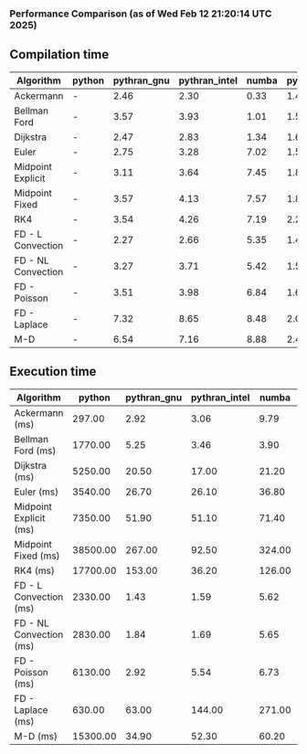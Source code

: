 ### Performance Comparison (as of Wed Feb 12 21:20:14 UTC 2025)
## Compilation time
Algorithm                 | python                    | pythran_gnu               | pythran_intel             | numba                     | pyccel_fortran_gnu        | pyccel_c_gnu              | pyccel_fortran_intel      | pyccel_c_intel           
------------------------- | ------------------------- | ------------------------- | ------------------------- | ------------------------- | ------------------------- | ------------------------- | ------------------------- | -------------------------
Ackermann                 | -                         | 2.46                      | 2.30                      | 0.33                      | 1.41                      | 1.37                      | 1.51                      | 1.49                     
Bellman Ford              | -                         | 3.57                      | 3.93                      | 1.01                      | 1.57                      | 1.68                      | 1.72                      | 1.79                     
Dijkstra                  | -                         | 2.47                      | 2.83                      | 1.34                      | 1.67                      | 1.80                      | 1.79                      | 1.97                     
Euler                     | -                         | 2.75                      | 3.28                      | 7.02                      | 1.56                      | 1.66                      | 1.68                      | 1.77                     
Midpoint Explicit         | -                         | 3.11                      | 3.64                      | 7.45                      | 1.80                      | 1.91                      | 1.94                      | 2.04                     
Midpoint Fixed            | -                         | 3.57                      | 4.13                      | 7.57                      | 1.88                      | 2.02                      | 2.02                      | 2.09                     
RK4                       | -                         | 3.54                      | 4.26                      | 7.19                      | 2.29                      | 2.33                      | 2.30                      | 2.39                     
FD - L Convection         | -                         | 2.27                      | 2.66                      | 5.35                      | 1.46                      | 1.55                      | 1.59                      | 1.64                     
FD - NL Convection        | -                         | 3.27                      | 3.71                      | 5.42                      | 1.52                      | 1.61                      | 1.69                      | 1.69                     
FD - Poisson              | -                         | 3.51                      | 3.98                      | 6.84                      | 1.65                      | 1.64                      | 2.93                      | 1.75                     
FD - Laplace              | -                         | 7.32                      | 8.65                      | 8.48                      | 2.01                      | 2.02                      | 2.19                      | 2.04                     
M-D                       | -                         | 6.54                      | 7.16                      | 8.88                      | 2.46                      | 2.43                      | 2.62                      | 2.80                     

## Execution time
Algorithm                 | python                    | pythran_gnu               | pythran_intel             | numba                     | pyccel_fortran_gnu        | pyccel_c_gnu              | pyccel_fortran_intel      | pyccel_c_intel           
------------------------- | ------------------------- | ------------------------- | ------------------------- | ------------------------- | ------------------------- | ------------------------- | ------------------------- | -------------------------
Ackermann (ms)            | 297.00                    | 2.92                      | 3.06                      | 9.79                      | 1.32                      | 1.32                      | 9.76                      | 4.80                     
Bellman Ford (ms)         | 1770.00                   | 5.25                      | 3.46                      | 3.90                      | 3.22                      | 3.77                      | 4.41                      | 6.58                     
Dijkstra (ms)             | 5250.00                   | 20.50                     | 17.00                     | 21.20                     | 19.20                     | 60.00                     | 24.80                     | 42.10                    
Euler (ms)                | 3540.00                   | 26.70                     | 26.10                     | 36.80                     | 14.50                     | 27.10                     | 14.50                     | 23.70                    
Midpoint Explicit (ms)    | 7350.00                   | 51.90                     | 51.10                     | 71.40                     | 22.00                     | 46.30                     | 16.60                     | 41.30                    
Midpoint Fixed (ms)       | 38500.00                  | 267.00                    | 92.50                     | 324.00                    | 80.30                     | 190.00                    | 59.00                     | 175.00                   
RK4 (ms)                  | 17700.00                  | 153.00                    | 36.20                     | 126.00                    | 31.70                     | 95.70                     | 37.40                     | 80.90                    
FD - L Convection (ms)    | 2330.00                   | 1.43                      | 1.59                      | 5.62                      | 1.68                      | 7.44                      | 1.31                      | 3.55                     
FD - NL Convection (ms)   | 2830.00                   | 1.84                      | 1.69                      | 5.65                      | 2.10                      | 6.74                      | 1.51                      | 3.01                     
FD - Poisson (ms)         | 6130.00                   | 2.92                      | 5.54                      | 6.73                      | 2.57                      | 13.40                     | 2.57                      | 12.40                    
FD - Laplace (ms)         | 630.00                    | 63.00                     | 144.00                    | 271.00                    | 56.60                     | 482.00                    | 59.30                     | 289.00                   
M-D (ms)                  | 15300.00                  | 34.90                     | 52.30                     | 60.20                     | 62.20                     | 108.00                    | 90.20                     | 66.00                    
